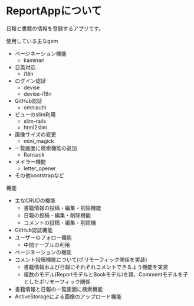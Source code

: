# ReportAppについて

日報と書籍の情報を登録するアプリです。

使用している主なgem
* ページネーション機能
  - kaminari
* 日英対応
  - i18n
* ログイン認証
  - devise
  - devise-i18n
* GitHub認証
  - omniauth
* ビューのslim利用
  - slim-rails
  - html2slim
* 画像サイズの変更
  - mini_magick
* 一覧画面に検索機能の追加
  - Ransack
* メイラー機能
  - letter_opener
* その他bootstrapなど

機能
* 主なCRUDの機能
  - 書籍情報の投稿・編集・削除機能
  - 日報の投稿・編集・削除機能
  - コメントの投稿・編集・削除機
* GitHub認証機能
* ユーザーのフォロー機能
  - 中間テーブルの利用
* ページネーションの機能
* コメント投稿機能について(ポリモーフィック関係を実装)
  - 書籍情報および日報にそれぞれコメントできるよう機能を実装
  - 複数のモデル(ReportモデルとBookモデル)を親、Commentモデルを子としたポリモーフィック関係
* 書籍情報と日報の一覧画面に検索機能
* ActiveStorageによる画像のアップロード機能
